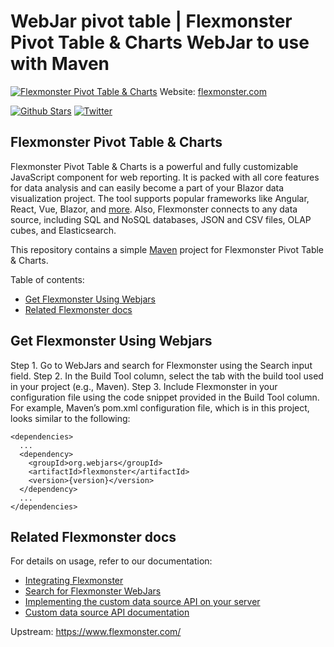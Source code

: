 # WebJar pivot table | Flexmonster Pivot Table & Charts WebJar to use with Maven
[![Flexmonster Pivot Table & Charts](https://cdn.flexmonster.com/landing.png)](https://www.flexmonster.com/?r=github)
Website: [flexmonster.com](https://www.flexmonster.com?r=webjargit)

[![Github Stars](https://img.shields.io/github/stars/flexmonster?style=social)](https://github.com/flexmonster) [![Twitter](https://img.shields.io/twitter/follow/Flexmonster?style=social)](https://twitter.com/Flexmonster)

## Flexmonster Pivot Table & Charts

Flexmonster Pivot Table & Charts is a powerful and fully customizable JavaScript component for web reporting. It is packed with all core features for data analysis and can easily become a part of your Blazor data visualization project. The tool supports popular frameworks like Angular, React, Vue, Blazor, and [more](https://www.flexmonster.com/doc/available-tutorials-integration?r=webjargit). Also, Flexmonster connects to any data source, including SQL and NoSQL databases, JSON and CSV files, OLAP cubes, and Elasticsearch. 

This repository contains a simple [Maven](https://maven.apache.org) project for Flexmonster Pivot Table & Charts.

Table of contents:

* [Get Flexmonster Using Webjars](#get-flexmonster)
* [Related Flexmonster docs](#related-flexmonster-docs)


## Get Flexmonster Using Webjars
Step 1. Go to WebJars and search for Flexmonster using the Search input field.
Step 2. In the Build Tool column, select the tab with the build tool used in your project (e.g., Maven).
Step 3. Include Flexmonster in your configuration file using the code snippet provided in the Build Tool column. For example, Maven’s pom.xml configuration file, which is in this project, looks similar to the following:
```
<dependencies>
  ...
  <dependency>
    <groupId>org.webjars</groupId>
    <artifactId>flexmonster</artifactId>
    <version>{version}</version>
  </dependency>
  ...
</dependencies>
```

## Related Flexmonster docs
For details on usage, refer to our documentation:
- [Integrating Flexmonster](https://www.flexmonster.com/doc/how-to-create-js-pivottable/)
- [Search for Flexmonster WebJars](http://webjars.org)
- [Implementing the custom data source API on your server](https://www.flexmonster.com/doc/implement-custom-data-source-api?r=github)
- [Custom data source API documentation](https://www.flexmonster.com/api/all-requests?r=github)


Upstream: https://www.flexmonster.com/
